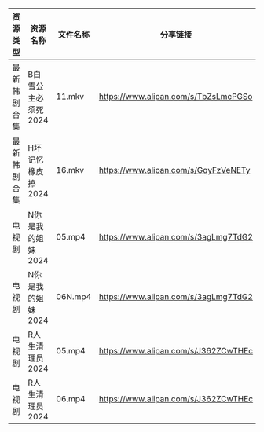 | 资源类型   | 资源名称         | 文件名称    | 分享链接                                 | 更新时间                |
| ------ | ------------ | ------- | ------------------------------------ | ------------------- |
| 最新韩剧合集 | B白雪公主必须死2024 | 11.mkv  | https://www.alipan.com/s/TbZsLmcPGSo | 2024-09-22 00:05:24 |
| 最新韩剧合集 | H坏记忆橡皮擦2024  | 16.mkv  | https://www.alipan.com/s/GqyFzVeNETy | 2024-09-22 12:05:48 |
| 电视剧    | N你是我的姐妹2024  | 05.mp4  | https://www.alipan.com/s/3agLmg7TdG2 | 2024-09-22 00:06:47 |
| 电视剧    | N你是我的姐妹2024  | 06N.mp4 | https://www.alipan.com/s/3agLmg7TdG2 | 2024-09-22 00:06:46 |
| 电视剧    | R人生清理员2024   | 05.mp4  | https://www.alipan.com/s/J362ZCwTHEc | 2024-09-22 00:06:59 |
| 电视剧    | R人生清理员2024   | 06.mp4  | https://www.alipan.com/s/J362ZCwTHEc | 2024-09-22 00:06:59 |
